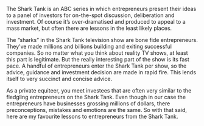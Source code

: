 <p>The Shark Tank is an ABC series in which entrepreneurs present their ideas to a panel of investors for on-the-spot discussion, deliberation and investment. Of course it&#8217;s over-dramatised and produced to appeal to a mass market, but often there are lessons in the least likely places.</p><p>The &#8220;sharks&#8221; in the Shark Tank television show are bone fide entrepreneurs. They&#8217;ve made millions and billions building and exiting successful companies. So no matter what you think about reality TV shows, at least this part is legitimate. But the really interesting part of the show is its fast pace. A handful of entrepreneurs enter the Shark Tank per show, so the advice, guidance and investment decision are made in rapid fire. This lends itself to very succinct and concise advice.</p><p>As a private equiteer, you meet investees that are often very similar to the fledgling entrepreneurs on the Shark Tank. Even though in our case the entrepreneurs have businesses grossing millions of dollars, there preconceptions, mistakes and emotions are the same. So with that said, here are my favourite lessons to entrepreneurs from the Shark Tank.</p>
